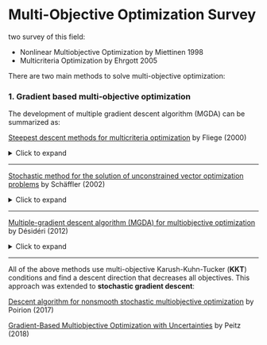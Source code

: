 # Multi-Objective Optimization Survey

two survey of this field:

- Nonlinear Multiobjective Optimization by Miettinen 1998
- Multicriteria Optimization by Ehrgott 2005



There are two main methods to solve multi-objective optimization:

### 1. Gradient based multi-objective optimization

The development of multiple gradient descent algorithm (MGDA) can be summarized as:

[Steepest descent methods for multicriteria optimization](./Steepest-descen-methods-for-multicriteria-optimization.pdf) by Fliege (2000)

<details><summary>Click to expand</summary><p>


**The main work:**

> 

**Methods it used:** 

- [ ] 

**Its contribution:**

> 

**My Comments:**

> 
>

</p></details>

---

[Stochastic method for the solution of unconstrained vector optimization problems](./Stochastic-method-for-the-solution-of-unconstrained-vector-optimization-problems.pdf) by Schäffler (2002)

<details><summary>Click to expand</summary><p>


**The main algorithm:**

> 

**Methods it used:** 

- [ ] 

**Its contribution:**

> 

**My Comments:**

> 
>

</p></details>

---

[Multiple-gradient descent algorithm (MGDA) for multiobjective optimization](./Multiple-gradient-descent-algorithm(MGDA)-for-multiobjective-optimization.pdf) by Désidéri (2012)

<details><summary>Click to expand</summary><p>


**The main algorithm:**

> 

**Methods it used:** 

- [ ] 

**Its contribution:**

> 

**My Comments:**

> 
>

</p></details>

---


All of the above methods use multi-objective Karush-Kuhn-Tucker (**KKT**) conditions and find a descent direction that decreases all objectives. This approach was extended to **stochastic gradient descent**:



[Descent algorithm for nonsmooth stochastic multiobjective optimization](./Descent-algorithm-for-nonsmooth-stochastic-multiobjective-optimization.pdf) by Poirion (2017)

[Gradient-Based Multiobjective Optimization with Uncertainties](./Gradient-Based-Multiobjective-Optimization-with-Uncertainties.pdf) by Peitz (2018)






